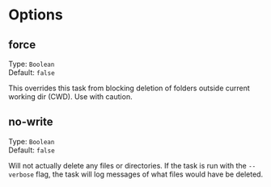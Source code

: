 # Options

## force
Type: `Boolean`  
Default: `false`

This overrides this task from blocking deletion of folders outside current working dir (CWD). Use with caution.

## no-write
Type: `Boolean`  
Default: `false`

Will not actually delete any files or directories.
If the task is run with the `--verbose` flag, the task will log messages of what files would have be deleted.
